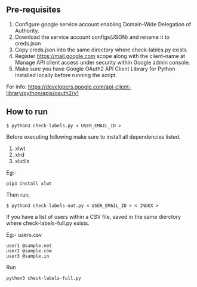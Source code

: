 

## Pre-requisites

1. Configure google service account enabling Domain-Wide Delegation of Authority.
2. Download the service account configs(JSON) and rename it to creds.json
3. Copy creds.json into the same directory where check-lables.py exists.
4. Register https://mail.google.com scope along with the client-name at Manage API client access under security within Google admin console.
5. Make sure you have Google OAuth2 API Client Library for Python installed locally before running the script.

For info: https://developers.google.com/api-client-library/python/apis/oauth2/v1

## How to run

```
$ python3 check-labels.py < USER_EMAIL_ID >
```

Before executing following make sure to install all dependencies listed.

1. xlwt 
2. xlrd
3. xlutils

Eg:- 

```
pip3 install xlwt
```

Then run, 

```
$ python3 check-labels-out.py < USER_EMAIL_ID > < INDEX >
```

If you have a list of users within a CSV file, saved in the same dierctory where check-labels-full.py exists.

Eg:- users.csv

```
user1 @sample.net
user2 @sample.com
user3 @sample.in
```

Run

```
python3 check-labels-full.py
```


